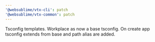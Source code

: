 ```yaml
---
'@websublime/vtx-cli': patch
'@websublime/vtx-common': patch
---
```


Tsconfig templates. Workplace as now a base tsconfig. On create app tsconfig extends from base and path alias are added.
